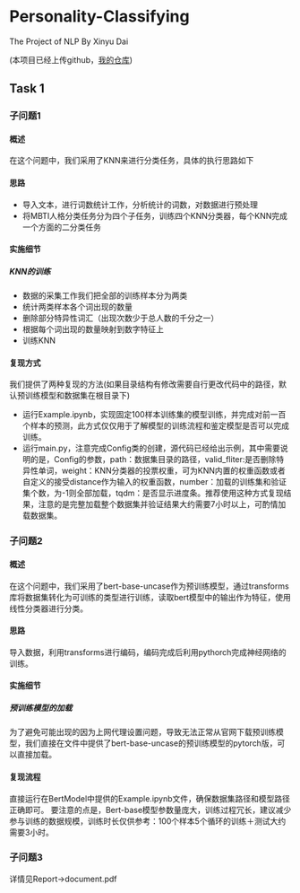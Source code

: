 # Personality-Classifying
The Project of NLP By Xinyu Dai

(本项目已经上传github，[我的仓库](https://github.com/YksYiZov/Personality-Classifying/tree/task-1))
## Task 1
### 子问题1
#### 概述
在这个问题中，我们采用了KNN来进行分类任务，具体的执行思路如下
#### 思路
- 导入文本，进行词数统计工作，分析统计的词数，对数据进行预处理
- 将MBTI人格分类任务分为四个子任务，训练四个KNN分类器，每个KNN完成一个方面的二分类任务
#### 实施细节
##### KNN的训练
- 数据的采集工作我们把全部的训练样本分为两类
- 统计两类样本各个词出现的数量
- 删除部分特异性词汇（出现次数少于总人数的千分之一）
- 根据每个词出现的数量映射到数字特征上
- 训练KNN
#### 复现方式
我们提供了两种复现的方法(如果目录结构有修改需要自行更改代码中的路径，默认预训练模型和数据集在根目录下)

- 运行Example.ipynb，实现固定100样本训练集的模型训练，并完成对前一百个样本的预测，此方式仅仅用于了解模型的训练流程和鉴定模型是否可以完成训练。
- 运行main.py，注意完成Config类的创建，源代码已经给出示例，其中需要说明的是，Config的参数，path：数据集目录的路径，valid_fliter:是否删除特异性单词，weight：KNN分类器的投票权重，可为KNN内置的权重函数或者自定义的接受distance作为输入的权重函数，number：加载的训练集和验证集个数，为-1则全部加载，tqdm：是否显示进度条。推荐使用这种方式复现结果，注意的是完整加载整个数据集并验证结果大约需要7小时以上，可酌情加载数据集。

### 子问题2
#### 概述
在这个问题中，我们采用了bert-base-uncase作为预训练模型，通过transforms库将数据集转化为可训练的类型进行训练，读取bert模型中的输出作为特征，使用线性分类器进行分类。
#### 思路
导入数据，利用transforms进行编码，编码完成后利用pythorch完成神经网络的训练。
#### 实施细节
##### 预训练模型的加载
为了避免可能出现的因为上网代理设置问题，导致无法正常从官网下载预训练模型，我们直接在文件中提供了bert-base-uncase的预训练模型的pytorch版，可以直接加载。
#### 复现流程
直接运行在BertModel中提供的Example.ipynb文件，确保数据集路径和模型路径正确即可。
要注意的点是，Bert-base模型参数量庞大，训练过程冗长，建议减少参与训练的数据规模，训练时长仅供参考：100个样本5个循环的训练＋测试大约需要3小时。
### 子问题3
详情见Report->document.pdf